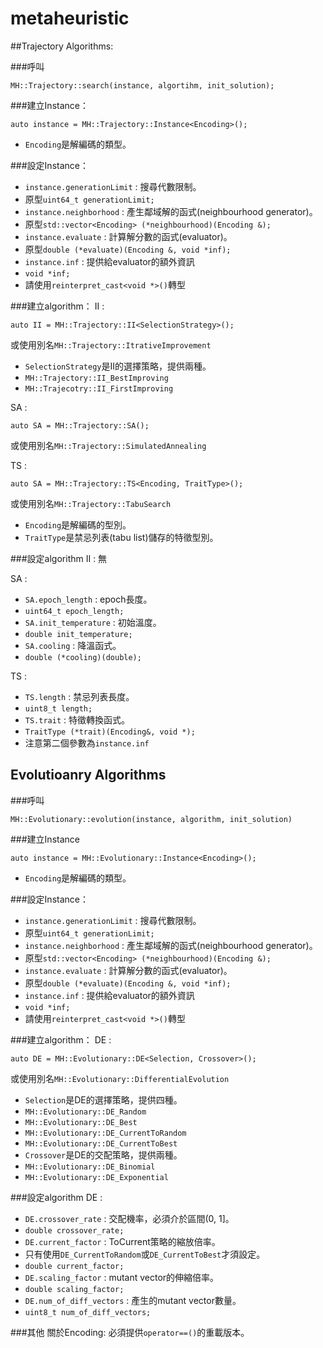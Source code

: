 # metaheuristic

##Trajectory Algorithms:

###呼叫
```
MH::Trajectory::search(instance, algortihm, init_solution);
```

###建立Instance：
```
auto instance = MH::Trajectory::Instance<Encoding>();
```
* `Encoding`是解編碼的類型。

###設定Instance：
* `instance.generationLimit` : 搜尋代數限制。
 * 原型`uint64_t generationLimit;`
* `instance.neighborhood` : 產生鄰域解的函式(neighbourhood generator)。
 * 原型`std::vector<Encoding> (*neighbourhood)(Encoding &);`
* `instance.evaluate` : 計算解分數的函式(evaluator)。
 * 原型`double (*evaluate)(Encoding &, void *inf);`
* `instance.inf` : 提供給evaluator的額外資訊
 * `void *inf;`
 * 請使用`reinterpret_cast<void *>()`轉型

###建立algorithm：
II :
```
auto II = MH::Trajectory::II<SelectionStrategy>();
```
或使用別名`MH::Trajectory::ItrativeImprovement`

* `SelectionStrategy`是II的選擇策略，提供兩種。
 * `MH::Trajectory::II_BestImproving`
 * `MH::Trajecotry::II_FirstImproving`

SA :
```
auto SA = MH::Trajectory::SA();
```
或使用別名`MH::Trajectory::SimulatedAnnealing`

TS :
```
auto SA = MH::Trajectory::TS<Encoding, TraitType>();
```
或使用別名`MH::Trajectory::TabuSearch`
* `Encoding`是解編碼的型別。
* `TraitType`是禁忌列表(tabu list)儲存的特徵型別。

###設定algorithm
II :
無

SA :
* `SA.epoch_length` : epoch長度。
 * `uint64_t epoch_length;` 
* `SA.init_temperature` : 初始溫度。
 * `double init_temperature;` 
* `SA.cooling` : 降溫函式。
 * `double (*cooling)(double);`

TS :
* `TS.length` : 禁忌列表長度。
 * `uint8_t length;`
* `TS.trait` : 特徵轉換函式。
 * `TraitType (*trait)(Encoding&, void *);`
 * 注意第二個參數為`instance.inf`

## Evolutioanry Algorithms

###呼叫
```
MH::Evolutionary::evolution(instance, algorithm, init_solution)
```

###建立Instance
```
auto instance = MH::Evolutionary::Instance<Encoding>();
```
* `Encoding`是解編碼的類型。

###設定Instance：
* `instance.generationLimit` : 搜尋代數限制。
 * 原型`uint64_t generationLimit;`
* `instance.neighborhood` : 產生鄰域解的函式(neighbourhood generator)。
 * 原型`std::vector<Encoding> (*neighbourhood)(Encoding &);`
* `instance.evaluate` : 計算解分數的函式(evaluator)。
 * 原型`double (*evaluate)(Encoding &, void *inf);`
* `instance.inf` : 提供給evaluator的額外資訊
 * `void *inf;`
 * 請使用`reinterpret_cast<void *>()`轉型

###建立algorithm：
DE :
```
auto DE = MH::Evolutionary::DE<Selection, Crossover>();
```
或使用別名`MH::Evolutionary::DifferentialEvolution`

* `Selection`是DE的選擇策略，提供四種。
 * `MH::Evolutionary::DE_Random`
 * `MH::Evolutionary::DE_Best`
 * `MH::Evolutionary::DE_CurrentToRandom`
 * `MH::Evolutionary::DE_CurrentToBest`
* `Crossover`是DE的交配策略，提供兩種。
 * `MH::Evolutionary::DE_Binomial`
 * `MH::Evolutionary::DE_Exponential`

###設定algorithm
DE :
* `DE.crossover_rate` : 交配機率，必須介於區間(0, 1]。
 * `double crossover_rate;` 
* `DE.current_factor` : ToCurrent策略的縮放倍率。
 * 只有使用`DE_CurrentToRandom`或`DE_CurrentToBest`才須設定。
 * `double current_factor;`
* `DE.scaling_factor` : mutant vector的伸縮倍率。
 * `double scaling_factor;`
* `DE.num_of_diff_vectors` : 產生的mutant vector數量。
 * `uint8_t num_of_diff_vectors;`

###其他
關於Encoding:
必須提供`operator==()`的重載版本。
